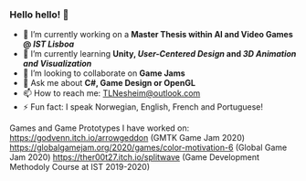 ### Hello hello! 👋

<!--
**GodVenn/GodVenn** is a ✨ _special_ ✨ repository because its `README.md` (this file) appears on your GitHub profile.
-->

- 🔭 I’m currently working on a **Master Thesis within AI and Video Games @ *IST Lisboa***
- 🌱 I’m currently learning **Unity, *User-Centered Design* and *3D Animation and Visualization***
- 👯 I’m looking to collaborate on **Game Jams**
- 💬 Ask me about **C#, Game Design or OpenGL**
- 📫 How to reach me: TLNesheim@outlook.com
- ⚡ Fun fact: I speak Norwegian, English, French and Portuguese!

Games and Game Prototypes I have worked on:
https://godvenn.itch.io/arrowgeddon (GMTK Game Jam 2020)
https://globalgamejam.org/2020/games/color-motivation-6 (Global Game Jam 2020)
https://ther00t27.itch.io/splitwave (Game Development Methodoly Course at IST 2019-2020)
